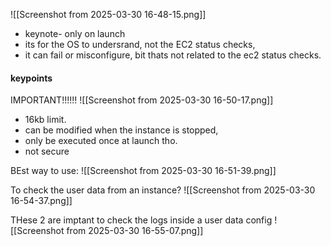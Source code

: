 
![[Screenshot from 2025-03-30 16-48-15.png]]
- keynote- only on launch
- its for the OS to undersrand, not the EC2 status checks,
- it can fail or misconfigure, bit thats not related to the ec2 status checks.

#### keypoints
IMPORTANT!!!!!!
![[Screenshot from 2025-03-30 16-50-17.png]]

- 16kb limit.
- can be modified when the instance is stopped,
- only be executed once at launch tho.
- not secure


BEst way to use:
![[Screenshot from 2025-03-30 16-51-39.png]]

To check the user data from an instance?
![[Screenshot from 2025-03-30 16-54-37.png]]

THese 2 are imptant to check the logs inside a user data config
![[Screenshot from 2025-03-30 16-55-07.png]]

